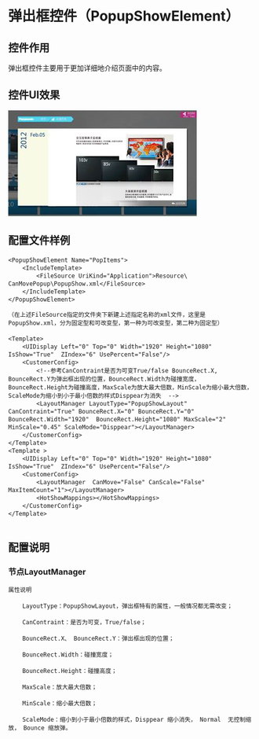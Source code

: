 # 弹出框控件（PopupShowElement）

## 控件作用

弹出框控件主要用于更加详细地介绍页面中的内容。

## 控件UI效果

![Placeholder](../images/PopupShowElement.png)

## 配置文件样例

```
<PopupShowElement Name="PopItems">
    <IncludeTemplate>
        <FileSource UriKind="Application">Resource\ CanMovePopup\PopupShow.xml</FileSource>
    </IncludeTemplate>
</PopupShowElement>
```
```
（在上述FileSource指定的文件夹下新建上述指定名称的xml文件，这里是PopupShow.xml，分为固定型和可改变型，第一种为可改变型，第二种为固定型）

<Template>
    <UIDisplay Left="0" Top="0" Width="1920" Height="1080" IsShow="True"  ZIndex="6" UsePercent="False"/>
    <CustomerConfig>
        <!--参考CanContraint是否为可变True/false BounceRect.X, BounceRect.Y为弹出框出现的位置，BounceRect.Width为碰撞宽度，BounceRect.Height为碰撞高度，MaxScale为放大最大倍数，MinScale为缩小最大倍数，ScaleMode为缩小到小于最小倍数的样式Disppear为消失  -->
        <LayoutManager LayoutType="PopupShowLayout" CanContraint="True" BounceRect.X="0" BounceRect.Y="0" BounceRect.Width="1920"  BounceRect.Height="1080" MaxScale="2" MinScale="0.45" ScaleMode="Disppear"></LayoutManager>
    </CustomerConfig>
</Template>
<Template >
    <UIDisplay Left="0" Top="0" Width="1920" Height="1080" IsShow="True"  ZIndex="6" UsePercent="False"/>
    <CustomerConfig>
        <LayoutManager  CanMove="False" CanScale="False" MaxItemCount="1"></LayoutManager>
        <HotShowMappings></HotShowMappings>
    </CustomerConfig>
</Template>


```
## 配置说明

### 节点LayoutManager

    属性说明

        LayoutType：PopupShowLayout，弹出框特有的属性，一般情况都无需改变；

        CanContraint：是否为可变，True/false；

        BounceRect.X、 BounceRect.Y：弹出框出现的位置；

        BounceRect.Width：碰撞宽度；

        BounceRect.Height：碰撞高度；

        MaxScale：放大最大倍数；

        MinScale：缩小最大倍数；

        ScaleMode：缩小到小于最小倍数的样式，Disppear 缩小消失， Normal  无控制缩放， Bounce 缩放弹。




